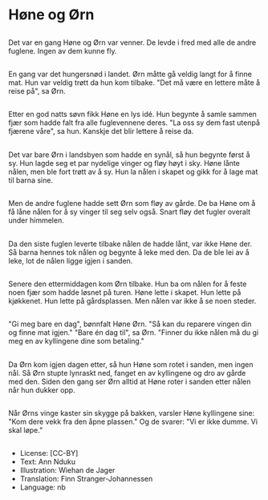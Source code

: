 # Høne og Ørn

##
Det var en gang Høne og Ørn var venner. De levde i fred med alle de andre fuglene. Ingen av dem kunne fly.

##
En gang var det hungersnød i landet. Ørn måtte gå veldig langt for å finne mat. Hun var veldig trøtt da hun kom tilbake. "Det må være en lettere måte å reise på", sa Ørn.

##
Etter en god natts søvn fikk Høne en lys idé. Hun begynte å samle sammen fjær som hadde falt fra alle fuglevennene deres. "La oss sy dem fast utenpå fjærene våre", sa hun. Kanskje det blir lettere å reise da.

##
Det var bare Ørn i landsbyen som hadde en synål, så hun begynte først å sy. Hun lagde seg et par nydelige vinger og fløy høyt i sky. Høne lånte nålen, men ble fort trøtt av å sy. Hun la nålen i skapet og gikk for å lage mat til barna sine.

##
Men de andre fuglene hadde sett Ørn som fløy av gårde. De ba Høne om å få låne nålen for å sy vinger til seg selv også. Snart fløy det fugler overalt under himmelen.

##
Da den siste fuglen leverte tilbake nålen de hadde lånt, var ikke Høne der. Så barna hennes tok nålen og begynte å leke med den. Da de ble lei av å leke, lot de nålen ligge igjen i sanden.

##
Senere den ettermiddagen kom Ørn tilbake. Hun ba om nålen for å feste noen fjær som hadde løsnet på turen. Høne lette i skapet. Hun lette på kjøkkenet. Hun lette på gårdsplassen. Men nålen var ikke å se noen steder.

##
"Gi meg bare en dag", bønnfalt Høne Ørn. "Så kan du reparere vingen din og finne mat igjen." "Bare én dag til", sa Ørn. "Finner du ikke nålen må du gi meg en av kyllingene dine som betaling."

##
Da Ørn kom igjen dagen etter, så hun Høne som rotet i sanden, men ingen nål. Så Ørn stupte lynraskt ned, fanget en av kyllingene og dro av gårde med den. Siden den gang ser Ørn alltid at Høne roter i sanden etter nålen når hun dukker opp.

##
Når Ørns vinge kaster sin skygge på bakken, varsler Høne kyllingene sine: "Kom dere vekk fra den åpne plassen." Og de svarer: "Vi er ikke dumme. Vi skal løpe."

##
* License: [CC-BY]
* Text: Ann Nduku
* Illustration: Wiehan de Jager
* Translation: Finn Stranger-Johannessen
* Language: nb
